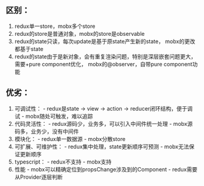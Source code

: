## 区别：
  1. redux单一store，mobx多个store
  2. redux的store是普通对象，mobx的store是observable
  3. redux的state只读，每次update是基于原state产生新的state，
      mobx的更改都基于state
  4. redux的state由于是新对象，会有重复渲染问题，特别是深层嵌套问题更大，需要+pure component优化，
      mobx的@observer，自带pure component功能


## 优劣：
  1. 可调试性：
    - redux是state -> view -> action -> reducer闭环结构，便于调试
    - mobx随处可触发，难以追踪
  2. 代码灵活性：
    - redux源码少，业务多，可以引入中间件统一处理
    - mobx源码多，业务少，没有中间件
  3. 模块化：
    - redux单一数据源
    - mobx分散store
  4. 可扩展、可维护性：
    - redux集中处理，state更新顺序可预测
    - mobx无法保证更新顺序
  5. typescript：
    - redux不支持
    - mobx支持
  6. 性能
    - mobx可以精确定位到propsChange涉及到的Component
    - redux需要从Provider逐层判断

